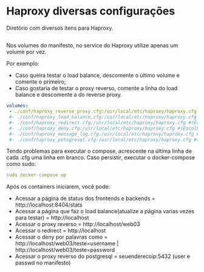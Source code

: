 # Haproxy diversas configurações
Diretório com diversos itens para Haproxy.

##
Nos volumes do manifesto, no service do Haproxy utilize apenas um volume por vez.

Por exemplo: 

- Caso queira testar o load balance, descomente o último volume e comente o primeiro;
- Caso gostaria de testar o proxy reverso, comente a linha do load balance e descomente a do reverse proxy.
```yaml
volumes:
 - ./conf/haproxy_reverse_proxy.cfg:/usr/local/etc/haproxy/haproxy.cfg #(Escolher apenas um dos volumes para testar)
 #- ./conf/haproxy_load_balance.cfg:/usr/local/etc/haproxy/haproxy.cfg #(Escolher apenas um dos volumes para testar)
 #- ./conf/haproxy_redirect.cfg:/usr/local/etc/haproxy/haproxy.cfg #(Escolher apenas um dos volumes para testar)
 #- ./conf/haproxy_deny.cfg:/usr/local/etc/haproxy/haproxy.cfg #(Escolher apenas um dos volumes para testar)
 #- ./conf/haproxy_mensage_log.cfg:/usr/local/etc/haproxy/haproxy.cfg #(Escolher apenas um dos volumes para testar)
 #- ./conf/haproxy_potsgresql.cfg:/usr/local/etc/haproxy/haproxy.cfg #(Escolher apenas um dos volumes para testar)
```

Tendo problemas para executar o compose, acrescente na última linha de cada .cfg uma linha em branco.
Caso persistir, executar o docker-compose como sudo:
```yaml
sudo docker-compose up
```
Após os containers iniciarem, você pode:
- Acessar a página de status dos frontends e backends = http://localhost:8404/stats
- Acessar a página que faz o load balance(atualize a página varias vezes para testar) = http://localhost
- Acessar o proxy reverso = http://localhost/web03
- Acessar o redirect = http://localhost
- Acessar o deny por palavras como = http://localhost/web03/teste=username | http://localhost/web03/teste=password
- Acessar o proxy reverso do postgresql = seuenderecoip:5432 (user e passwd no manifesto)
